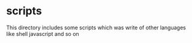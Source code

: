 # scripts
This directory includes some scripts which was write of other languages like shell javascript and so on